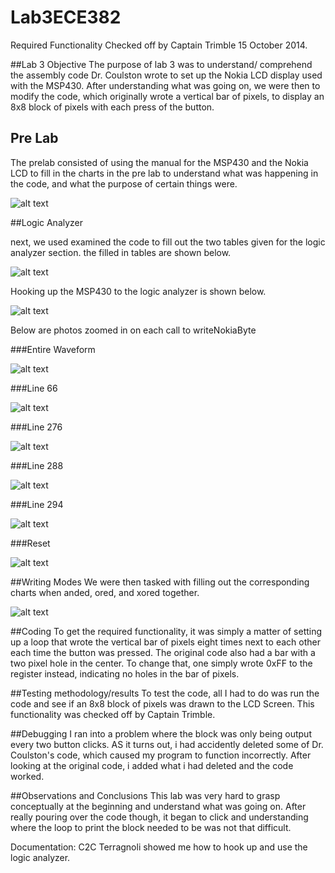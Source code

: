Lab3ECE382
==========

Required Functionality Checked off by Captain Trimble 15 October 2014.

##Lab 3 Objective
The purpose of lab 3 was to understand/ comprehend the assembly code Dr. Coulston wrote to set up the Nokia LCD display used with the MSP430.  After understanding what was going on, we were then to modify the code, which originally wrote a vertical bar of pixels, to display an 8x8 block of pixels with each press of the button.

## Pre Lab

The prelab consisted of using the manual for the MSP430 and the Nokia LCD to fill in the charts in the pre lab to understand what was happening in the code, and what the purpose of certain things were.

![alt text](http://i62.tinypic.com/2dw55y1.png)

##Logic Analyzer

next, we used examined the code to fill out the two tables given for the logic analyzer section.  the filled in tables are shown below.

![alt text](http://i61.tinypic.com/2cyini0.png)

Hooking up the MSP430 to the logic analyzer is shown below.

![alt text](http://i57.tinypic.com/10fqjjr.jpg)

Below are photos zoomed in on each call to writeNokiaByte

###Entire Waveform

![alt text](http://i62.tinypic.com/33ojhc9.jpg)

###Line 66

![alt text](http://i61.tinypic.com/fkz1wj.jpg)

###Line 276

![alt text](http://i62.tinypic.com/33d9yit.jpg)

###Line 288

![alt text](http://i60.tinypic.com/5p4l08.jpg)

###Line 294

![alt text](http://i62.tinypic.com/bhnjmv.jpg)

###Reset

![alt text](http://i60.tinypic.com/e5shtj.jpg)

##Writing Modes
We were then tasked with filling out the corresponding charts when anded, ored, and xored together.

![alt text](http://i59.tinypic.com/ri5dlj.png)

##Coding
To get the required functionality, it was simply a matter of setting up a loop that wrote the vertical bar of pixels eight times next to each other each time the button was pressed.  The original code also had a bar with a two pixel hole in the center.  To change that, one simply wrote 0xFF to the register instead, indicating no holes in the bar of pixels.

##Testing methodology/results
To test the code, all I had to do was run the code and see if an 8x8 block of pixels was drawn to the LCD Screen.  This functionality was checked off by Captain Trimble.

##Debugging
I ran into a problem where the block was only being output every two button clicks.  AS it turns out, i had accidently deleted some of Dr. Coulston's code, which caused my program to function incorrectly.  After looking at the original code, i added what i had deleted and the code worked.

##Observations and Conclusions
This lab was very hard to grasp conceptually at the beginning and understand what was going on.  After really pouring over the code though, it began to click and understanding where the loop to print the block needed to be was not that difficult.

Documentation:
C2C Terragnoli showed me how to hook up and use the logic analyzer.
